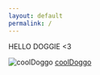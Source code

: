```yaml
---
layout: default
permalink: /
---
```


HELLO DOGGIE <3

![coolDoggo](https://www.rover.com/blog/wp-content/uploads/2015/07/pug-sunglasses.jpg)
[coolDoggo](https://www.rover.com/blog/wp-content/uploads/2015/07/pug-sunglasses.jpg)
